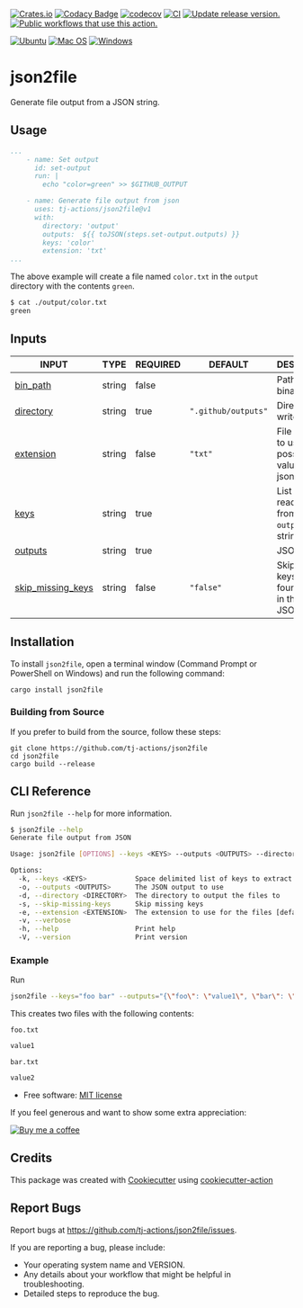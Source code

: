 [![Crates.io](https://img.shields.io/crates/v/json2file)](https://crates.io/crates/json2file)
[![Codacy Badge](https://app.codacy.com/project/badge/Grade/b60a9e369c774e11a813baa11362b99d)](https://app.codacy.com/gh/tj-actions/json2file/dashboard?utm_source=gh\&utm_medium=referral\&utm_content=\&utm_campaign=Badge_grade)
[![codecov](https://codecov.io/gh/tj-actions/json2file/branch/main/graph/badge.svg?token=FALQKDPDP2)](https://codecov.io/gh/tj-actions/json2file)
[![CI](https://github.com/tj-actions/json2file/workflows/CI/badge.svg)](https://github.com/tj-actions/json2file/actions?query=workflow%3ACI)
[![Update release version.](https://github.com/tj-actions/json2file/actions/workflows/sync-release-version.yml/badge.svg)](https://github.com/tj-actions/json2file/actions/workflows/sync-release-version.yml)
[![Public workflows that use this action.](https://img.shields.io/endpoint?url=https%3A%2F%2Fused-by.vercel.app%2Fapi%2Fgithub-actions%2Fused-by%3Faction%3Dtj-actions%2Fjson2file%26badge%3Dtrue)](https://github.com/search?o=desc\&q=tj-actions+json2file+language%3AYAML\&s=\&type=Code)

[![Ubuntu](https://img.shields.io/badge/Ubuntu-E95420?logo=ubuntu\&logoColor=white)](https://docs.github.com/en/actions/reference/workflow-syntax-for-github-actions#jobsjob_idruns-on)
[![Mac OS](https://img.shields.io/badge/mac%20os-000000?logo=macos\&logoColor=F0F0F0)](https://docs.github.com/en/actions/reference/workflow-syntax-for-github-actions#jobsjob_idruns-on)
[![Windows](https://img.shields.io/badge/Windows-0078D6?logo=windows\&logoColor=white)](https://docs.github.com/en/actions/reference/workflow-syntax-for-github-actions#jobsjob_idruns-on)

# json2file

Generate file output from a JSON string.

## Usage

```yaml
...
    - name: Set output
      id: set-output
      run: |
        echo "color=green" >> $GITHUB_OUTPUT

    - name: Generate file output from json
      uses: tj-actions/json2file@v1
      with:
        directory: 'output'
        outputs:  ${{ toJSON(steps.set-output.outputs) }}
        keys: 'color'
        extension: 'txt'
...
```

The above example will create a file named `color.txt` in the `output` directory with the contents `green`.

```bash
$ cat ./output/color.txt
green
```

## Inputs

<!-- AUTO-DOC-INPUT:START - Do not remove or modify this section -->

|                                        INPUT                                        |  TYPE  | REQUIRED |       DEFAULT       |                          DESCRIPTION                          |
|-------------------------------------------------------------------------------------|--------|----------|---------------------|---------------------------------------------------------------|
|              <a name="input_bin_path"></a>[bin\_path](#input_bin_path)               | string |  false   |                     |                      Path to the binary                       |
|             <a name="input_directory"></a>[directory](#input_directory)             | string |   true   | `".github/outputs"` |                     Directory to write to                     |
|             <a name="input_extension"></a>[extension](#input_extension)             | string |  false   |       `"txt"`       |    File extension to use, possible <br>values: txt, json      |
|                    <a name="input_keys"></a>[keys](#input_keys)                     | string |   true   |                     |   List of Keys to read <br>from the `outputs` JSON string     |
|                <a name="input_outputs"></a>[outputs](#input_outputs)                | string |   true   |                     |                          JSON string                          |
| <a name="input_skip_missing_keys"></a>[skip\_missing\_keys](#input_skip_missing_keys) | string |  false   |      `"false"`      | Skip missing keys not found <br>in the `outputs` JSON string  |

<!-- AUTO-DOC-INPUT:END -->


## Installation

To install `json2file`, open a terminal window (Command Prompt or PowerShell on Windows) and run the following command:

```shell
cargo install json2file
```

### Building from Source

If you prefer to build from the source, follow these steps:

```shell
git clone https://github.com/tj-actions/json2file
cd json2file
cargo build --release
```

## CLI Reference

Run `json2file --help` for more information.

```bash
$ json2file --help
Generate file output from JSON

Usage: json2file [OPTIONS] --keys <KEYS> --outputs <OUTPUTS> --directory <DIRECTORY>

Options:
  -k, --keys <KEYS>            Space delimited list of keys to extract from the JSON output
  -o, --outputs <OUTPUTS>      The JSON output to use
  -d, --directory <DIRECTORY>  The directory to output the files to
  -s, --skip-missing-keys      Skip missing keys
  -e, --extension <EXTENSION>  The extension to use for the files [default: txt] [possible values: txt, json, csv]
  -v, --verbose                
  -h, --help                   Print help
  -V, --version                Print version
```

### Example

Run

```bash
json2file --keys="foo bar" --outputs="{\"foo\": \"value1\", \"bar\": \"value2\"}" --directory=/tmp --extension=txt
```

This creates two files with the following contents:

`foo.txt`

```txt
value1
```

`bar.txt`

```txt
value2
```

*   Free software: [MIT license](LICENSE)

If you feel generous and want to show some extra appreciation:

[![Buy me a coffee][buymeacoffee-shield]][buymeacoffee]

[buymeacoffee]: https://www.buymeacoffee.com/jackton1

[buymeacoffee-shield]: https://www.buymeacoffee.com/assets/img/custom_images/orange_img.png

## Credits

This package was created with [Cookiecutter](https://github.com/cookiecutter/cookiecutter) using [cookiecutter-action](https://github.com/tj-actions/cookiecutter-action)

## Report Bugs

Report bugs at https://github.com/tj-actions/json2file/issues.

If you are reporting a bug, please include:

*   Your operating system name and VERSION.
*   Any details about your workflow that might be helpful in troubleshooting.
*   Detailed steps to reproduce the bug.
